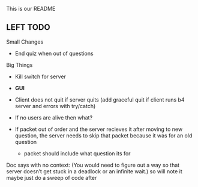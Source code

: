 This is our README


LEFT TODO
--------------


Small Changes

- End quiz when out of questions

Big Things

- Kill switch for server
- **GUI**
- Client does not quit if server quits (add graceful quit if client runs b4 server and errors with try/catch)
- If no users are alive then what?

- If packet out of order and the server recieves it after moving to new question, the server needs to skip that packet because it was for an old question
  - packet should include what question its for


Doc says with no context:
(You would need to figure out a way so that server doesn’t get stuck in a deadlock or an infinite wait.)
so will note it maybe just do a sweep of code after
